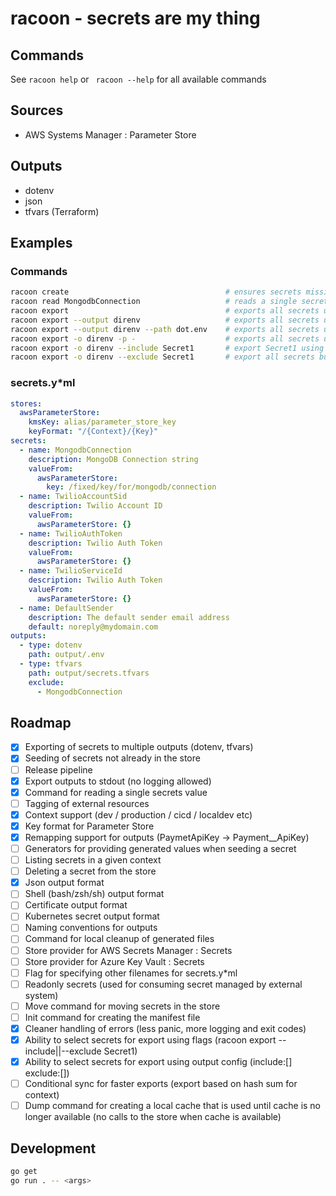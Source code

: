# racoon - secrets are my thing

## Commands

See `racoon help` or ` racoon --help` for all available commands

## Sources

- AWS Systems Manager : Parameter Store

## Outputs

- dotenv
- json
- tfvars (Terraform)

## Examples

### Commands

```bash
racoon create                                   # ensures secrets missing in the remote store are created by prompting the user for input
racoon read MongodbConnection                   # reads a single secret from the remote store and writes it's value to stdout
racoon export                                   # exports all secrets using the outputs defines in the manifest file
racoon export --output direnv                   # exports all secrets using the direnv output defined in the manifest file
racoon export --output direnv --path dot.env    # exports all secrets using the direnv output to the specified path
racoon export -o direnv -p -                    # exports all secrets using the direnv output, writing the result to stdout
racoon export -o direnv --include Secret1       # export Secret1 using the direnv output
racoon export -o direnv --exclude Secret1       # export all secrets but Secret1 using the direnv output
```

### secrets.y\*ml

```yaml
stores:
  awsParameterStore:
    kmsKey: alias/parameter_store_key
    keyFormat: "/{Context}/{Key}"
secrets:
  - name: MongodbConnection
    description: MongoDB Connection string
    valueFrom:
      awsParameterStore:
        key: /fixed/key/for/mongodb/connection
  - name: TwilioAccountSid
    description: Twilio Account ID
    valueFrom:
      awsParameterStore: {}
  - name: TwilioAuthToken
    description: Twilio Auth Token
    valueFrom:
      awsParameterStore: {}
  - name: TwilioServiceId
    description: Twilio Auth Token
    valueFrom:
      awsParameterStore: {}
  - name: DefaultSender
    description: The default sender email address
    default: noreply@mydomain.com
outputs:
  - type: dotenv
    path: output/.env
  - type: tfvars
    path: output/secrets.tfvars
    exclude:
      - MongodbConnection
```

## Roadmap

- [x] Exporting of secrets to multiple outputs (dotenv, tfvars)
- [x] Seeding of secrets not already in the store
- [ ] Release pipeline
- [x] Export outputs to stdout (no logging allowed)
- [x] Command for reading a single secrets value
- [ ] Tagging of external resources
- [x] Context support (dev / production / cicd / localdev etc)
- [x] Key format for Parameter Store
- [x] Remapping support for outputs (PaymetApiKey -> Payment\_\_ApiKey)
- [ ] Generators for providing generated values when seeding a secret
- [ ] Listing secrets in a given context
- [ ] Deleting a secret from the store
- [x] Json output format
- [ ] Shell (bash/zsh/sh) output format
- [ ] Certificate output format
- [ ] Kubernetes secret output format
- [ ] Naming conventions for outputs
- [ ] Command for local cleanup of generated files
- [ ] Store provider for AWS Secrets Manager : Secrets
- [ ] Store provider for Azure Key Vault : Secrets
- [ ] Flag for specifying other filenames for secrets.y\*ml
- [ ] Readonly secrets (used for consuming secret managed by external system)
- [ ] Move command for moving secrets in the store
- [ ] Init command for creating the manifest file
- [x] Cleaner handling of errors (less panic, more logging and exit codes)
- [x] Ability to select secrets for export using flags (racoon export --include||--exclude Secret1)
- [x] Ability to select secrets for export using output config (include:[] exclude:[])
- [ ] Conditional sync for faster exports (export based on hash sum for context)
- [ ] Dump command for creating a local cache that is used until cache is no longer available (no calls to the store when cache is available)

## Development

```sh
go get
go run . -- <args>
```
